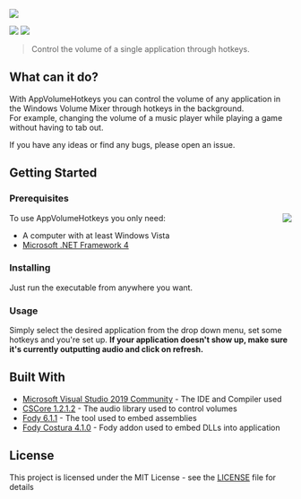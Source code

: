 ![](https://i.imgur.com/Nu5LIFO.png)  

![](https://img.shields.io/github/license/razorlikes/AppVolumeHotkeys)
![](https://img.shields.io/github/downloads/razorlikes/AppVolumeHotkeys/total)  

> Control the volume of a single application through hotkeys.  

## What can it do?
With AppVolumeHotkeys you can control the volume of any application in the Windows Volume Mixer through hotkeys in the background.  
For example, changing the volume of a music player while playing a game without having to tab out.

If you have any ideas or find any bugs, please open an issue.

## Getting Started

### Prerequisites

<img align="right" src="https://i.imgur.com/dmeNEnr.png">

To use AppVolumeHotkeys you only need:
* A computer with at least Windows Vista
* [Microsoft .NET Framework 4](https://www.microsoft.com/en-us/download/details.aspx?id=17851)

### Installing
Just run the executable from anywhere you want.

### Usage
Simply select the desired application from the drop down menu, set some hotkeys and you're set up. **If your application doesn't show up, make sure it's currently outputting audio and click on refresh.**

## Built With

* [Microsoft Visual Studio 2019 Community](https://www.visualstudio.com/vs/) - The IDE and Compiler used
* [CSCore 1.2.1.2](https://github.com/filoe/cscore) - The audio library used to control volumes
* [Fody 6.1.1](https://github.com/Fody/Fody) - The tool used to embed assemblies
* [Fody Costura 4.1.0](https://github.com/Fody/Costura) - Fody addon used to embed DLLs into application

## License
This project is licensed under the MIT License - see the [LICENSE](LICENSE) file for details